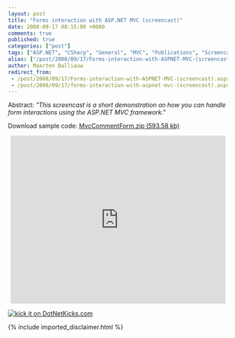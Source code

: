 ```yaml
---
layout: post
title: "Forms interaction with ASP.NET MVC (screencast)"
date: 2008-09-17 08:15:00 +0000
comments: true
published: true
categories: ["post"]
tags: ["ASP.NET", "CSharp", "General", "MVC", "Publications", "Screencasts"]
alias: ["/post/2008/09/17/Forms-interaction-with-ASPNET-MVC-(screencast).aspx", "/post/2008/09/17/forms-interaction-with-aspnet-mvc-(screencast).aspx"]
author: Maarten Balliauw
redirect_from:
 - /post/2008/09/17/Forms-interaction-with-ASPNET-MVC-(screencast).aspx.html
 - /post/2008/09/17/forms-interaction-with-aspnet-mvc-(screencast).aspx.html
---
```

<p>
Abstract: <em>&quot;<span>This screencast is a short demonstration on how you can handle form interactions using the ASP.NET MVC framework.</span>&quot;</em> 
</p>
<p>
Download sample code: <a rel="enclosure" href="/files/MvcCommentForm.zip">MvcCommentForm.zip (593.58 kb)</a> 
</p>
<p style="text-align: center">
<iframe src="http://www.microsoft.com/belux/msdn/nl/chopsticks/player.aspx?id=572&amp;e=1" width="493" height="385" frameborder="0"></iframe>
</p>
<p>
<a href="http://www.dotnetkicks.com/kick/?url=/post/2008/09/17/Forms-interaction-with-ASPNET-MVC-(screencast).aspx&amp;title=Forms interaction with ASP.NET MVC (screencast)">
                    <img src="http://www.dotnetkicks.com/Services/Images/KickItImageGenerator.ashx?url=/post/2008/09/17/Forms-interaction-with-ASPNET-MVC-(screencast).aspx" border="0" alt="kick it on DotNetKicks.com" />
                  </a>
</p>

{% include imported_disclaimer.html %}
